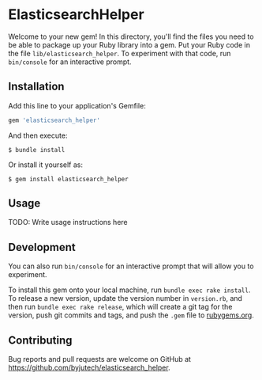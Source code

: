 # ElasticsearchHelper

Welcome to your new gem! In this directory, you'll find the files you need to be able to package up your Ruby library into a gem. Put your Ruby code in the file `lib/elasticsearch_helper`. To experiment with that code, run `bin/console` for an interactive prompt.


## Installation

Add this line to your application's Gemfile:

```ruby
gem 'elasticsearch_helper'
```

And then execute:

    $ bundle install

Or install it yourself as:

    $ gem install elasticsearch_helper

## Usage

TODO: Write usage instructions here

## Development

You can also run `bin/console` for an interactive prompt that will allow you to experiment.

To install this gem onto your local machine, run `bundle exec rake install`. To release a new version, update the version number in `version.rb`, and then run `bundle exec rake release`, which will create a git tag for the version, push git commits and tags, and push the `.gem` file to [rubygems.org](https://rubygems.org).

## Contributing

Bug reports and pull requests are welcome on GitHub at https://github.com/byjutech/elasticsearch_helper.
